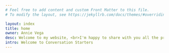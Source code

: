```yaml
---
# Feel free to add content and custom Front Matter to this file.
# To modify the layout, see https://jekyllrb.com/docs/themes/#overriding-theme-defaults

layout: index
title: home
owner: Annie Vega
desc: Welcome to my website, <br>I'm happy to share with you all the projects I'm involved with. <br>Thanks for being here. 
intro: Welcome to Conversation Starters 
---
```


